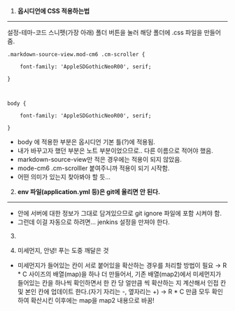 1. **옵시디언에 CSS 적용하는법**
---
   설정-테마-코드 스니펫(가장 아래)
   폴더 버튼을 눌러 해당 폴더에 .css 파일을 만들어 줌.

```
.markdown-source-view.mod-cm6 .cm-scroller {

    font-family: 'AppleSDGothicNeoR00', serif;

}

  

body {

    font-family: 'AppleSDGothicNeoR00', serif;

}
```


* body 에 적용한 부분은 옵시디언 기본 틀(?)에 적용됨.
* 내가 바꾸고자 했던 부분은 노트 부분이었으므로.. 다른 이름으로 적어야 했음.
* markdown-source-view만 적은 경우에는 적용이 되지 않았음.
* mode-cm6 .cm-scrolller 붙여주니까 적용이 되기 시작함.
* 어떤 의미가 있는지 찾아봐야 할 듯...

2. **env 파일(application.yml 등)은 git에 올리면 안 된다.**
---
* 안에 서버에 대한 정보가 그대로 담겨있으므로 git ignore 파일에 포함 시켜야 함.
* 그런데 이걸 자동으로 하려면... jenkins 설정을 만져야 한다.

3. 


4. 미세먼지, 안녕! 푸는 도중 깨달은 것
* 미세먼지가 들어있는 칸이 서로 붙어있을 확산하는 경우를 처리할 방법이 필요
    → R * C 사이즈의 배열(map)을 하나 더 만들어서, 기존 배열(map2)에서 미세먼지가 들어있는 칸을 하나씩 확인하면서 한 칸 당  얼만큼 씩 확산하는 지 계산해서 인접 칸 및 본인 칸에 업데이트 한다.(자기 자리는 -, 옆자리는 +)
    → R * C 만큼 모두 확인하여 확산시킨 이후에는 map을 map2 내용으로 바꿈!